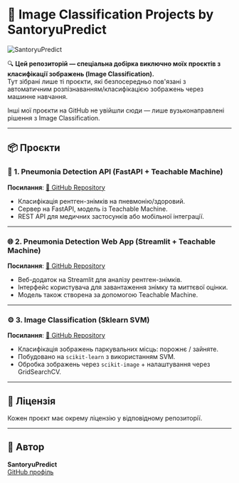 
# 🧠 Image Classification Projects by SantoryuPredict

![SantoryuPredict](SantoryuPredict.png)

🔍 **Цей репозиторій — спеціальна добірка виключно моїх проєктів з класифікації зображень (Image Classification).**  
Тут зібрані лише ті проєкти, які безпосередньо пов'язані з автоматичним розпізнаванням/класифікацією зображень через машинне навчання.

Інші мої проєкти на GitHub не увійшли сюди — лише вузьконаправлені рішення з Image Classification.  

---

## 📦 Проєкти

### 🔬 1. Pneumonia Detection API (FastAPI + Teachable Machine)

**Посилання**: [🔗 GitHub Repository](https://github.com/Madarakk3/image-classification-Pneumonia-Detection-API-)

- Класифікація рентген-знімків на пневмонію/здоровий.
- Сервер на FastAPI, модель із Teachable Machine.
- REST API для медичних застосунків або мобільної інтеграції.

---

### 🌐 2. Pneumonia Detection Web App (Streamlit + Teachable Machine)

**Посилання**: [🔗 GitHub Repository](https://github.com/Madarakk3/Pneumonia-Detection-Web-App-Streamlit-)

- Веб-додаток на Streamlit для аналізу рентген-знімків.
- Інтерфейс користувача для завантаження знімку та миттєвої оцінки.
- Модель також створена за допомогою Teachable Machine.

---

### ⚙️ 3. Image Classification (Sklearn SVM)

**Посилання**: [🔗 GitHub Repository](https://github.com/Madarakk3/image-classification-sklearn)

- Класифікація зображень паркувальних місць: порожнє / зайняте.
- Побудовано на `scikit-learn` з використанням SVM.
- Обробка зображень через `scikit-image` + налаштування через GridSearchCV.

---

## 🧾 Ліцензія

Кожен проєкт має окрему ліцензію у відповідному репозиторії.

---

## 💬 Автор

**SantoryuPredict**  
[GitHub профіль](https://github.com/Madarakk3)

